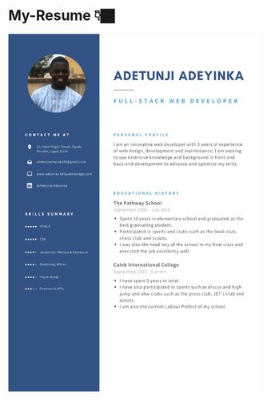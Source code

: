 # My-Resume 👇🏿 

<img src="https://github.com/Itzadetunji/my-resume/blob/main/Navy%20Blue%20and%20Black%20Professional%20Resume.png" alt="My Resume Image" /> 

